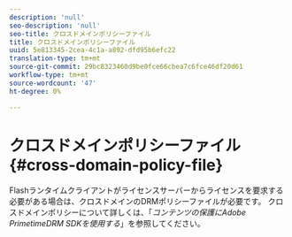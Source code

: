 ```yaml
---
description: 'null'
seo-description: 'null'
seo-title: クロスドメインポリシーファイル
title: クロスドメインポリシーファイル
uuid: 5e813345-2cea-4c1a-a892-dfd95b6efc22
translation-type: tm+mt
source-git-commit: 29bc8323460d9be0fce66cbea7c6fce46df20d61
workflow-type: tm+mt
source-wordcount: '47'
ht-degree: 0%

---
```



# クロスドメインポリシーファイル{#cross-domain-policy-file}

Flashランタイムクライアントがライセンスサーバーからライセンスを要求する必要がある場合は、クロスドメインのDRMポリシーファイルが必要です。 クロスドメインポリシーについて詳しくは、「*コンテンツの保護にAdobe PrimetimeDRM SDKを使用する*」を参照してください。
